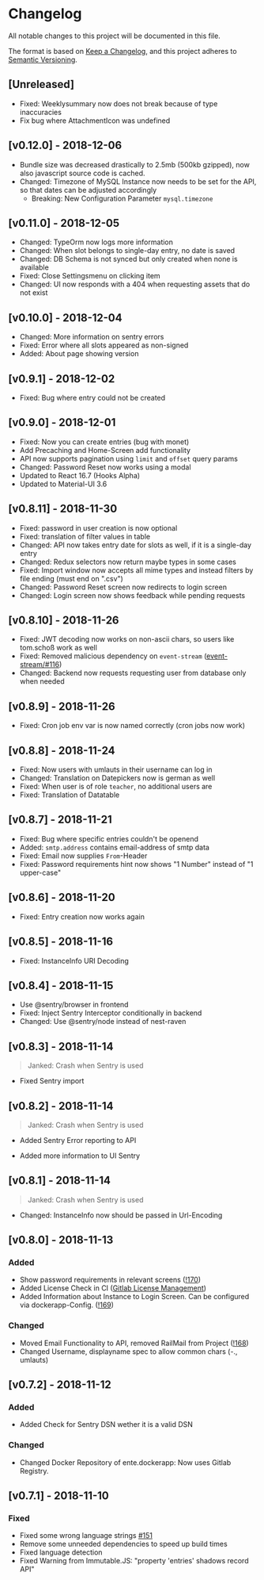 # Changelog

All notable changes to this project will be documented in this file.

The format is based on [Keep a Changelog](https://keepachangelog.com/en/1.0.0/),
and this project adheres to [Semantic Versioning](https://semver.org/spec/v2.0.0.html).

## [Unreleased]

* Fixed: Weeklysummary now does not break because of type inaccuracies
* Fix bug where AttachmentIcon was undefined

## [v0.12.0] - 2018-12-06

* Bundle size was decreased drastically to 2.5mb (500kb gzipped), now also javascript source code is cached.
* Changed: Timezone of MySQL Instance now needs to be set for the API, so that dates can be adjusted accordingly
  * Breaking: New Configuration Parameter `mysql.timezone`

## [v0.11.0] - 2018-12-05

* Changed: TypeOrm now logs more information
* Changed: When slot belongs to single-day entry, no date is saved
* Changed: DB Schema is not synced but only created when none is available
* Fixed: Close Settingsmenu on clicking item
* Changed: UI now responds with a 404 when requesting assets that do not exist

## [v0.10.0] - 2018-12-04

* Changed: More information on sentry errors
* Fixed: Error where all slots appeared as non-signed
* Added: About page showing version

## [v0.9.1] - 2018-12-02

* Fixed: Bug where entry could not be created

## [v0.9.0] - 2018-12-01

* Fixed: Now you can create entries (bug with monet)
* Add Precaching and Home-Screen add functionality
* API now supports pagination using `limit` and `offset` query params
* Changed: Password Reset now works using a modal
* Updated to React 16.7 (Hooks Alpha)
* Updated to Material-UI 3.6

## [v0.8.11] - 2018-11-30

* Fixed: password in user creation is now optional
* Fixed: translation of filter values in table
* Changed: API now takes entry date for slots as well, if it is a single-day entry
* Changed: Redux selectors now return maybe types in some cases
* Fixed: Import window now accepts all mime types and instead filters by file ending (must end on ".csv")
* Changed: Password Reset screen now redirects to login screen
* Changed: Login screen now shows feedback while pending requests

## [v0.8.10] - 2018-11-26

* Fixed: JWT decoding now works on non-ascii chars, so users like tom.schoß work as well
* Fixed: Removed malicious dependency on `event-stream` ([event-stream/#116](https://github.com/dominictarr/event-stream/issues/116))
* Changed: Backend now requests requesting user from database only when needed

## [v0.8.9] - 2018-11-26

* Fixed: Cron job env var is now named correctly (cron jobs now work)

## [v0.8.8] - 2018-11-24

* Fixed: Now users with umlauts in their username can log in
* Changed: Translation on Datepickers now is german as well
* Fixed: When user is of role `teacher`, no additional users are
* Fixed: Translation of Datatable

## [v0.8.7] - 2018-11-21

* Fixed: Bug where specific entries couldn't be openend
* Added: `smtp.address` contains email-address of smtp data
* Fixed: Email now supplies `From`-Header
* Fixed: Password requirements hint now shows "1 Number" instead of "1 upper-case"

## [v0.8.6] - 2018-11-20

* Fixed: Entry creation now works again

## [v0.8.5] - 2018-11-16

* Fixed: InstanceInfo URI Decoding

## [v0.8.4] - 2018-11-15

* Use @sentry/browser in frontend
* Fixed: Inject Sentry Interceptor conditionally in backend
* Changed: Use @sentry/node instead of nest-raven

## [v0.8.3] - 2018-11-14

> Janked: Crash when Sentry is used

* Fixed Sentry import

## [v0.8.2] - 2018-11-14

> Janked: Crash when Sentry is used

* Added Sentry Error reporting to API

* Added more information to UI Sentry

## [v0.8.1] - 2018-11-14

> Janked: Crash when Sentry is used

* Changed: InstanceInfo now should be passed in Url-Encoding

## [v0.8.0] - 2018-11-13

### Added

* Show password requirements in relevant screens ([!170](https://gitlab.com/Skn0tt/EntE/merge_requests/170))
* Added License Check in CI ([Gitlab License Management](https://docs.gitlab.com/ee/user/project/merge_requests/license_management.html))
* Added Information about Instance to Login Screen. Can be configured via dockerapp-Config. ([!169](https://gitlab.com/Skn0tt/EntE/merge_requests/169))

### Changed

* Moved Email Functionality to API, removed RailMail from Project ([!168](https://gitlab.com/Skn0tt/EntE/merge_requests/168))
* Changed Username, displayname spec to allow common chars (-., umlauts)

## [v0.7.2] - 2018-11-12

### Added

* Added Check for Sentry DSN wether it is a valid DSN

### Changed

* Changed Docker Repository of ente.dockerapp: Now uses Gitlab Registry.

## [v0.7.1] - 2018-11-10

### Fixed

* Fixed some wrong language strings [#151](https://gitlab.com/Skn0tt/EntE/issues/151)
* Remove some unneeded dependencies to speed up build times
* Fixed language detection
* Fixed Warning from Immutable.JS: "property 'entries' shadows record API"
